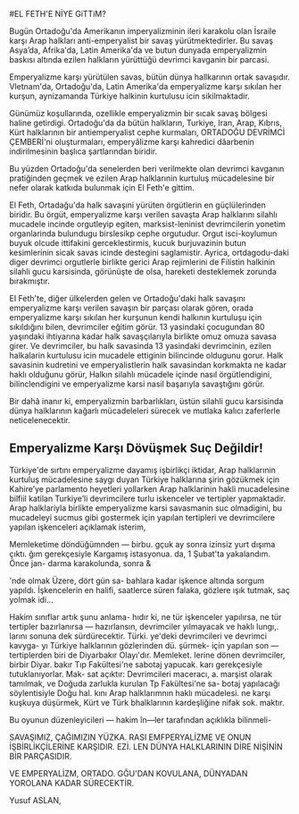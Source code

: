 #EL FETH'E NİYE GiTTiM?

Bugün Ortadoğu'da Amerikanın imperyalizminin ileri karakolu olan İsraile karşı Arap halkları anti-emperyalist bir savaş yürütmektedirler. Bu savaş Asya’da, Afrika'da, Latin Amerika'da ve butun dunyada emperyalizmin baskısı altında ezilen halkların yürüttüğü devrimci kavganin bir parcasi.

Emperyalizme karşı yürütülen savas, bütün dünya hallkarının ortak savaşıdır. Vletnam'da, Ortadoğu'da, Latin Amerika'da emperyalizme karşı sıkılan her kurşun, aynizamanda Türkiye halkinin kurtulusu icin sikilmaktadir.</p>
Günümüz koşullarında, ozellikle emperyalizmin bir sıcak savaş bölgesi haline getirdigi. Ortadoğu'da da bütün halkların, Turkiye, Iran, Arap, Kıbrıs, Kürt halklarının bir antiemperyalist cephe kurmaları, ORTADOĞU DEVRİMCİ ÇEMBERİ'ni oluşturmaları, emperyâlizme karşı kahredici dâarbenin indirilmesinin başlıca şartlarından biridir.

Bu yüzden Ortadoğu'da senelerden beri verilmekte olan devrimci kavganın pratiğinden geçmek ve ezilen Arap halklarınin kurtuluş mücadelesine bir nefer olarak katkıda bulunmak için El Feth'e gittim.

El Feth, Ortadağu'da halk savaşıni yürüten örgütlerin en güçlülerinden biridir. Bu örgüt, emperyalizme karşı verilen savaşta Arap halklarını silahlı mucadele incinde orgutleyip egiten, marksist-leninist devrimcilerin yonetim organlarinda bulundugu birslesikp cephe orgutudur. Orgut isci-koylumun buyuk olcude ittifakini gerceklestirmis, kucuk burjuvazinin butun kesimlerinin sicak savas icinde destegini saglamistir. Ayrica, ortdagodu-daki diger devrimci orgutlerle birlikte gerici Arap rejimlerini de Filistin halkinin silahli gucu karsisinda, görünüşte de olsa, hareketi desteklemek zorunda bırakmıştır.

EI Feth'te, diğer ülkelerden gelen ve Ortadoğu'daki halk savaşını emperyalizme karşı verilen savaşın bir parçası olarak gören, orada emperyalizme karşı sıkılan her kurşunun kendi halkının kurtuluşu için sıkıldığını bilen, devrimciler eğitim görür. 13 yasindaki çocugundan 80 yaşındaki ihtiyarına kadar halk savaşçılarıyla birlikte omuz omuza savasa girer. Ve devrimciler, bu halk savasinda 13 yasindaki devrimcinin, ezilen halkalarin kurtulusu icin mucadele ettiginin bilincinde oldugunu gorur. Halk savasinin kudretini ve emperyalistlerin halk savasindan korkmakta ne kadar haklı olduğunu görür, Halkın silahlı mücadele içinde nasıl örgütlendigini, bilinclendigini ve emperyalizme karsi nasil başarıyla savaştığını görür.

Bir dahâ inanır ki, emperyalizmin barbarlıkları, üstün silahli gucu karsisinda dünya halklarının kağarlı mücadeleleri sürecek ve mutlaka kalıcı zaferlerle neticelenecektir.

## Emperyalizme Karşı Dövüşmek Suç Değildir!

Türkiye'de sırtını emperyalizme dayamış işbirlikçi iktidar, Arap halklarınin kurtuluş mücadelesine saygı duyan Türkiye halklarına şirin gözükmek için Kahire’ye parlamento heyetleri yollarken Arap halklarinin hakli mucadelesine bilfiil katilan Turkiye’li devrimcilere turlu iskenceler ve tertipler yapmaktadir. Arap halklariyla birlikte emperyalizme karsi savasmanin suc olmadigini, bu mucadeleyi sucmus gibi gostermek için yapılan tertipleri ve devrimcilere yapılan işkenceleri açıklamak isterim,

Memleketime döndüğümnden — birbu.
gçuk ay sonra izinsiz yurt dışıma çıktı.
ğım gerekçesiyle Kargamış istasyonua.
da, 1 Şubat'ta yakalandım. Önce jan-
darma karakolunda, sonra &

'nde olmak Üzere, dört gün sa-
bahlara kadar işkence altında sorgum
yapıldı. İşkencelerin en halifi, saatlerce
süren falaka, gözlere ışık tutmak, saç
yolmak idi...

Hakim sınıflar artık şunu anlama-
hıdır ki, ne tür işkenceler yapılırsa, ne
tür tertipler bazırlanırsa — hazırlansın,
devrimciler yılmayacak ve haklı lungı,.
larını sonuna dek sürdürecektir. Türki.
ye'deki devrimcileri ve devrimci kavyga-
yı Türkiye halklarının gözlerinden dü.
şürmek- için yapılan son — tertiplerden
biri de Diyarbakır Olayı'dır. Memleket.
lerine dönen devrimciler, birbir Diyar.
bakır Tıp Fakültesi'ne sabotaj yapucak.
karı gerekçesiyle tutuklanıyorlar. Mak-
sat açıktır: Devrimcileri maceracı, a.
marşist olarak tamılmak, ve Doğuda
zarlukla kurulan Tp Fakültesi'ne sa-
botaj yapılacağı söylentisiyle Doğu hal.
kını Arap halklarımnın haklı mücadelesi.
ne karşı kuşkuya düşürmek, Kürt ve
Türk bhalklarının kardeşliğine nifak sok.
maktır.

Bu oyunun düzenleyicileri — hakim
în—ler tarafından açıklıkla bilinmeli-

SAVAŞIMIZ, ÇAĞIMIZIN YÜZKA.
RASI EMFPERYALİZME VE ONUN
İŞBİRLİKÇİLERİNE KARŞIDIR. EZİ.
LEN DÜNYA HALKLARININ DİRE
NİŞİNİN BİR PARÇASIDIR.

VE EMPERYALİZM, ORTADO.
GĞU'DAN KOVULANA, DÜNYADAN
YOROLANA KADAR SÜRECEKTİR.

Yusuf ASLAN,<p>